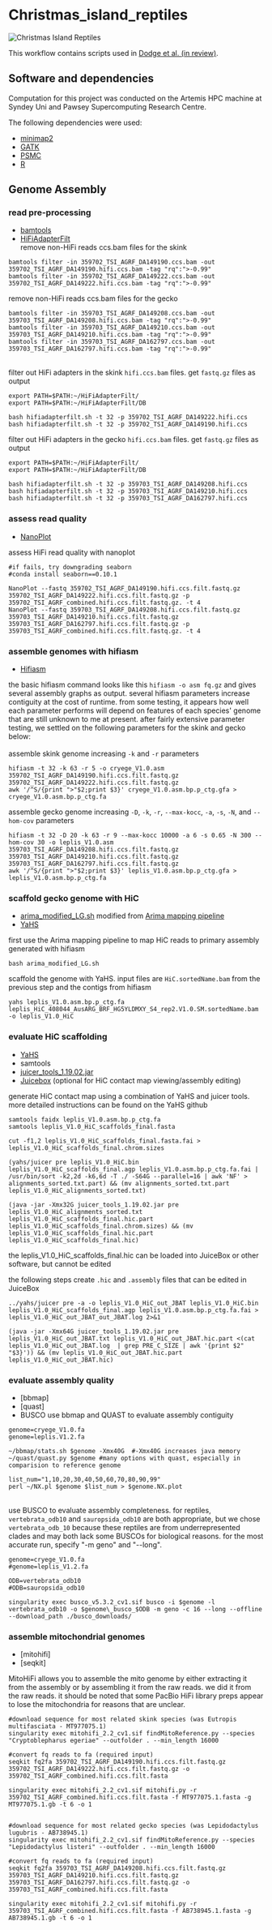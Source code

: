 # Christmas_island_reptiles

![Christmas Island Reptiles](/fig4_github.png "figure 4")

This workflow contains scripts used in [Dodge et al. (in review)](https://www.authorea.com/users/557855/articles/607316-genomes-of-two-extinct-in-the-wild-reptiles-from-christmas-island-reveal-distinct-evolutionary-histories-and-conservation-insights?commit=87274701232938aa298c07b9d2a5588c9b93a295).

## Software and dependencies

Computation for this project was conducted on the Artemis HPC machine at Syndey Uni and Pawsey Supercomputing Research Centre. 

The following dependencies were used:

* [minimap2](https://github.com/lh3/minimap2)
* [GATK](https://gatk.broadinstitute.org/hc/en-us)
* [PSMC](https://github.com/lh3/psmc)
* [R](https://cran.r-project.org/)

## Genome Assembly

### read pre-processing

* [bamtools](https://github.com/pezmaster31/bamtools)
* [HiFiAdapterFilt](https://github.com/sheinasim/HiFiAdapterFilt)
\
remove non-HiFi reads ccs.bam files for the skink
```
bamtools filter -in 359702_TSI_AGRF_DA149190.ccs.bam -out 359702_TSI_AGRF_DA149190.hifi.ccs.bam -tag "rq":">-0.99"
bamtools filter -in 359702_TSI_AGRF_DA149222.ccs.bam -out 359702_TSI_AGRF_DA149222.hifi.ccs.bam -tag "rq":">-0.99"
```
remove non-HiFi reads ccs.bam files for the gecko
```
bamtools filter -in 359703_TSI_AGRF_DA149208.ccs.bam -out 359703_TSI_AGRF_DA149208.hifi.ccs.bam -tag "rq":">-0.99"
bamtools filter -in 359703_TSI_AGRF_DA149210.ccs.bam -out 359703_TSI_AGRF_DA149210.hifi.ccs.bam -tag "rq":">-0.99"
bamtools filter -in 359703_TSI_AGRF_DA162797.ccs.bam -out 359703_TSI_AGRF_DA162797.hifi.ccs.bam -tag "rq":">-0.99"
```
\
filter out HiFi adapters in the skink `hifi.ccs.bam` files. get `fastq.gz` files as output
```
export PATH=$PATH:~/HiFiAdapterFilt/
export PATH=$PATH:~/HiFiAdapterFilt/DB

bash hifiadapterfilt.sh -t 32 -p 359702_TSI_AGRF_DA149222.hifi.ccs
bash hifiadapterfilt.sh -t 32 -p 359702_TSI_AGRF_DA149190.hifi.ccs
```
filter out HiFi adapters in the gecko `hifi.ccs.bam` files. get `fastq.gz` files as output
```
export PATH=$PATH:~/HiFiAdapterFilt/
export PATH=$PATH:~/HiFiAdapterFilt/DB

bash hifiadapterfilt.sh -t 32 -p 359703_TSI_AGRF_DA149208.hifi.ccs
bash hifiadapterfilt.sh -t 32 -p 359703_TSI_AGRF_DA149210.hifi.ccs
bash hifiadapterfilt.sh -t 32 -p 359703_TSI_AGRF_DA162797.hifi.ccs
```

### assess read quality
* [NanoPlot](https://github.com/wdecoster/NanoPlot)

assess HiFi read quality with nanoplot
```
#if fails, try downgrading seaborn
#conda install seaborn==0.10.1

NanoPlot --fastq 359702_TSI_AGRF_DA149190.hifi.ccs.filt.fastq.gz 359702_TSI_AGRF_DA149222.hifi.ccs.filt.fastq.gz -p 359702_TSI_AGRF_combined.hifi.ccs.filt.fastq.gz. -t 4
NanoPlot --fastq 359703_TSI_AGRF_DA149208.hifi.ccs.filt.fastq.gz 359703_TSI_AGRF_DA149210.hifi.ccs.filt.fastq.gz 359703_TSI_AGRF_DA162797.hifi.ccs.filt.fastq.gz -p 359703_TSI_AGRF_combined.hifi.ccs.filt.fastq.gz. -t 4
```

### assemble genomes with hifiasm

* [Hifiasm](https://github.com/chhylp123/hifiasm)

the basic hifiasm command looks like this `hifiasm -o asm fq.gz` and gives several assembly graphs as output. several hifiasm parameters increase contiguity at the cost of runtime. from some testing, it appears how well each parameter performs will depend on features of each species' genome that are still unknown to me at present. after fairly extensive parameter testing, we settled on the following parameters for the skink and gecko below:
\
\
assemble skink genome increasing `-k` and `-r` parameters
```
hifiasm -t 32 -k 63 -r 5 -o cryege_V1.0.asm 359702_TSI_AGRF_DA149190.hifi.ccs.filt.fastq.gz 359702_TSI_AGRF_DA149222.hifi.ccs.filt.fastq.gz
awk '/^S/{print ">"$2;print $3}' cryege_V1.0.asm.bp.p_ctg.gfa > cryege_V1.0.asm.bp.p_ctg.fa
```

assemble gecko genome increasing `-D`, `-k`, `-r`, `--max-kocc`, `-a`, `-s`, `-N`, and `--hom-cov` parameters
```
hifiasm -t 32 -D 20 -k 63 -r 9 --max-kocc 10000 -a 6 -s 0.65 -N 300 --hom-cov 30 -o leplis_V1.0.asm 359703_TSI_AGRF_DA149208.hifi.ccs.filt.fastq.gz 359703_TSI_AGRF_DA149210.hifi.ccs.filt.fastq.gz 359703_TSI_AGRF_DA162797.hifi.ccs.filt.fastq.gz
awk '/^S/{print ">"$2;print $3}' leplis_V1.0.asm.bp.p_ctg.gfa > leplis_V1.0.asm.bp.p_ctg.fa
```

### scaffold gecko genome with HiC
* [arima_modified_LG.sh](/arima_modified_LG.sh) modified from [Arima mapping pipeline](https://github.com/ArimaGenomics/mapping_pipeline)
* [YaHS](https://github.com/c-zhou/yahs)

first use the Arima mapping pipeline to map HiC reads to primary assembly generated with hifiasm
```
bash arima_modified_LG.sh
```

scaffold the genome with YaHS. input files are `HiC.sortedName.bam` from the previous step and the contigs from hifiasm
```
yahs leplis_V1.0.asm.bp.p_ctg.fa leplis_HiC_408044_AusARG_BRF_HG5YLDMXY_S4_rep2.V1.0.SM.sortedName.bam -o leplis_V1.0_HiC
```

### evaluate HiC scaffolding
* [YaHS](https://github.com/c-zhou/yahs)
* samtools
* [juicer_tools_1.19.02.jar](https://github.com/aidenlab/juicer/wiki/Download)
* [Juicebox](https://github.com/aidenlab/Juicebox) (optional for HiC contact map viewing/assembly editing)

generate HiC contact map using a combination of YaHS and juicer tools. more detailed instructions can be found on the YaHS github

```
samtools faidx leplis_V1.0.asm.bp.p_ctg.fa
samtools leplis_V1.0_HiC_scaffolds_final.fasta

cut -f1,2 leplis_V1.0_HiC_scaffolds_final.fasta.fai > leplis_V1.0_HiC_scaffolds_final.chrom.sizes

(yahs/juicer pre leplis_V1.0_HiC.bin leplis_V1.0_HiC_scaffolds_final.agp leplis_V1.0.asm.bp.p_ctg.fa.fai | /usr/bin/sort -k2,2d -k6,6d -T ./ -S64G --parallel=16 | awk 'NF' > alignments_sorted.txt.part) && (mv alignments_sorted.txt.part leplis_V1.0_HiC_alignments_sorted.txt)

(java -jar -Xmx32G juicer_tools_1.19.02.jar pre leplis_V1.0_HiC_alignments_sorted.txt leplis_V1.0_HiC_scaffolds_final.hic.part leplis_V1.0_HiC_scaffolds_final.chrom.sizes) && (mv leplis_V1.0_HiC_scaffolds_final.hic.part leplis_V1.0_HiC_scaffolds_final.hic)
```
the leplis_V1.0_HiC_scaffolds_final.hic can be loaded into JuiceBox or other software, but cannot be edited

the following steps create `.hic` and `.assembly` files that can be edited in JuiceBox
```
../yahs/juicer pre -a -o leplis_V1.0_HiC_out_JBAT leplis_V1.0_HiC.bin leplis_V1.0_HiC_scaffolds_final.agp leplis_V1.0.asm.bp.p_ctg.fa.fai > leplis_V1.0_HiC_out_JBAT_out_JBAT.log 2>&1

(java -jar -Xmx64G juicer_tools_1.19.02.jar pre leplis_V1.0_HiC_out_JBAT.txt leplis_V1.0_HiC_out_JBAT.hic.part <(cat leplis_V1.0_HiC_out_JBAT.log  | grep PRE_C_SIZE | awk '{print $2" "$3}')) && (mv leplis_V1.0_HiC_out_JBAT.hic.part leplis_V1.0_HiC_out_JBAT.hic)
```

### evaluate assembly quality
* [bbmap]
* [quast]
* BUSCO
use bbmap and QUAST to evaluate assembly contiguity
```
genome=cryege_V1.0.fa
genome=leplis.V1.2.fa

~/bbmap/stats.sh $genome -Xmx40G  #-Xmx40G increases java memory
~/quast/quast.py $genome #many options with quast, especially in comparision to reference genome

list_num="1,10,20,30,40,50,60,70,80,90,99"
perl ~/NX.pl $genome $list_num > $genome.NX.plot

```
\
use BUSCO to evaluate assembly completeness. for reptiles, `vertebrata_odb10` and `sauropsida_odb10` are both appropriate, but we chose `vertebrata_odb_10` because these reptiles are from underrepresented clades and may both lack some BUSCOs for biological reasons. for the most accurate run, specify "-m geno" and "--long".

```
genome=cryege_V1.0.fa
#genome=leplis_V1.2.fa

ODB=vertebrata_odb10
#ODB=sauropsida_odb10

singularity exec busco_v5.3.2_cv1.sif busco -i $genome -l vertebrata_odb10 -o $genome\_busco_$ODB -m geno -c 16 --long --offline --download_path ./busco_downloads/
```

### assemble mitochondrial genomes
* [mitohifi]
* [seqkit]

MitoHiFi allows you to assemble the mito genome by either extracting it from the assembly or by assembling it from the raw reads. we did it from the raw reads. it should be noted that some PacBio HiFi library preps appear to lose the mitochondria for reasons that are unclear.
```
#download sequence for most related skink species (was Eutropis multifasciata - MT977075.1)
singularity exec mitohifi_2.2_cv1.sif findMitoReference.py --species "Cryptoblepharus egeriae" --outfolder . --min_length 16000

#convert fq reads to fa (required input)
seqkit fq2fa 359702_TSI_AGRF_DA149190.hifi.ccs.filt.fastq.gz 359702_TSI_AGRF_DA149222.hifi.ccs.filt.fastq.gz -o 359702_TSI_AGRF_combined.hifi.ccs.filt.fasta

singularity exec mitohifi_2.2_cv1.sif mitohifi.py -r 359702_TSI_AGRF_combined.hifi.ccs.filt.fasta -f MT977075.1.fasta -g MT977075.1.gb -t 6 -o 1


```

```
#download sequence for most related gecko species (was Lepidodactylus lugubris - AB738945.1)
singularity exec mitohifi_2.2_cv1.sif findMitoReference.py --species "Lepidodactylus listeri" --outfolder . --min_length 16000

#convert fq reads to fa (required input)
seqkit fq2fa 359703_TSI_AGRF_DA149208.hifi.ccs.filt.fastq.gz 359703_TSI_AGRF_DA149210.hifi.ccs.filt.fastq.gz 359703_TSI_AGRF_DA162797.hifi.ccs.filt.fastq.gz -o 359703_TSI_AGRF_combined.hifi.ccs.filt.fasta

singularity exec mitohifi_2.2_cv1.sif mitohifi.py -r 359703_TSI_AGRF_combined.hifi.ccs.filt.fasta -f AB738945.1.fasta -g AB738945.1.gb -t 6 -o 1
```
